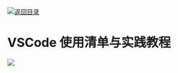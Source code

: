[![返回目录](https://parg.co/UCb)](https://github.com/wxyyxc1992/Awesome-CheatSheet)

# VSCode 使用清单与实践教程

![](https://coding.net/u/hoteam/p/Cache/git/raw/master/2017/9/1/VSCode-diff.jpg)
